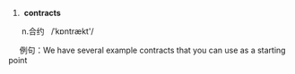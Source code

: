 1.  **contracts**

      n.合约   /ˈkɒntrækt'/

      例句：We have several example contracts that you can use as a starting point


